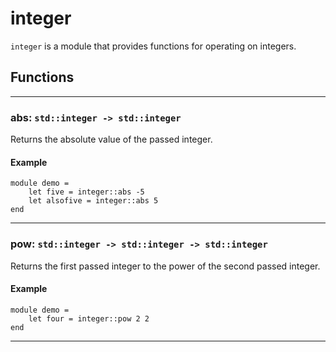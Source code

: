# integer
`integer` is a module that provides functions for operating on integers.
## Functions
---
### abs: `std::integer -> std::integer`
Returns the absolute value of the passed integer.
#### Example
```halcyon
module demo =
    let five = integer::abs -5
    let alsofive = integer::abs 5
end
```
---
### pow: `std::integer -> std::integer -> std::integer`
Returns the first passed integer to the power of the second passed integer.
#### Example
```halcyon
module demo =
    let four = integer::pow 2 2
end
```
---
